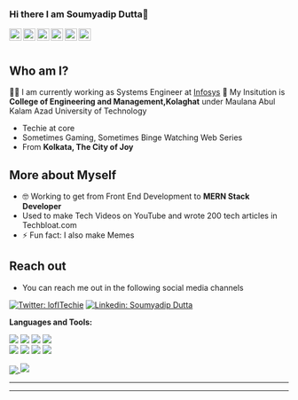 
### Hi there I am Soumyadip Dutta👋
<a href="https://twitter.com/lofITechie">
  <img align="left" alt="Tweeting" width="22px" src="https://cdn.jsdelivr.net/npm/simple-icons@v3/icons/twitter.svg" />
</a>
<a href="https://www.linkedin.com/in/soumyadip-dutta-3b917718a/">
  <img align="left" alt="Soumyadip's Linkedin" width="22px" src="https://cdn.jsdelivr.net/npm/simple-icons@v3/icons/linkedin.svg" />
</a>
<a href="https://www.instagram.com/techairofficial/">
  <img align="left" alt="TECH AIR is on Instagram" width="22px" src="https://cdn.jsdelivr.net/npm/simple-icons@v3/icons/instagram.svg" />
</a>

<a href="https://github.com/SOUMYADIPRONY">
  <img align="left" alt="Soumyadip's GitHUb" width="22px" src="https://cdn.jsdelivr.net/npm/simple-icons@v3/icons/github.svg" />
</a>
<a href="https://www.instagram.com/lofi_Dreamer/">
  <img align="left" alt="I am on Instagram" width="22px" src="https://cdn.jsdelivr.net/npm/simple-icons@v3/icons/instagram.svg" />
</a>
<a href="https://techairyt.blogspot.com/">
  <img align="left" alt="I am on Instagram" width="22px" src="https://cdn.jsdelivr.net/npm/simple-icons@v3/icons/blogger.svg" />
</a>

<br/>
<br/>


## Who am I?
👦🏼 I am currently working as Systems Engineer at [Infosys](https://www.infosys.com/)
🏡 My Insitution is **College of Engineering and Management,Kolaghat** under Maulana Abul Kalam Azad University of Technology 
- Techie at core
- Sometimes Gaming, Sometimes Binge Watching Web Series
- From **Kolkata, The City of Joy**
## More about Myself
- 🤓 Working to get from Front End Development to **MERN Stack Developer**
- Used to make Tech Videos on YouTube and wrote 200 tech articles in Techbloat.com
- ⚡ Fun fact: I also make Memes
## Reach out 
- You can reach me out in the following social media channels

[![Twitter: lofITechie](https://img.shields.io/twitter/follow/lofITechie?style=social)](https://twitter.com/lofITechie)
[![Linkedin: Soumyadip Dutta](https://img.shields.io/badge/-Soumyadip-blue?style=flat-square&logo=Linkedin&logoColor=white&link=https://www.linkedin.com/in/soumyadip-dutta-techie/)](https://www.linkedin.com/in/soumyadip-dutta-techie/)


**Languages and Tools:**  

<a href="#">![](https://img.shields.io/badge/C%2B%2B-00599C?style=for-the-badge&logo=c%2B%2B&logoColor=white)</a>
<a href="#">![](https://img.shields.io/badge/Java-ED8B00?style=for-the-badge&logo=java&logoColor=white)</a>
<a href="#">![](https://img.shields.io/badge/HTML-239120?style=for-the-badge&logo=html5&logoColor=white)</a>
<a href="#">![](https://img.shields.io/badge/CSS3-1572B6?style=for-the-badge&logo=css3&logoColor=white)</a><br>
<a href="#">![](https://img.shields.io/badge/node.js-%2343853D.svg?&style=for-the-badge&logo=node.js&logoColor=white)</a>
<a href="#">![](https://img.shields.io/badge/typescript-%23007ACC.svg?&style=for-the-badge&logo=typescript&logoColor=white)</a>
<a href="#">![](https://img.shields.io/badge/JavaScript-F7DF1E?style=for-the-badge&logo=javascript&logoColor=black)</a>
<a href="#">![](https://img.shields.io/badge/angular-%23DD0031.svg?&style=for-the-badge&logo=angular&logoColor=white)</a>


<a href="https://github.com/SOUMYADIPRONY">
  <img align="center" src="https://github-readme-stats.vercel.app/api/top-langs/?username=SOUMYADIPRONY&theme=dark&hide_langs_below=1" />
</a>
<img src="https://github-readme-stats.vercel.app/api?username=SOUMYADIPRONY&&show_icons=true&title_color=ffffff&icon_color=bb2acf&text_color=daf7dc&bg_color=191919">

---

---


